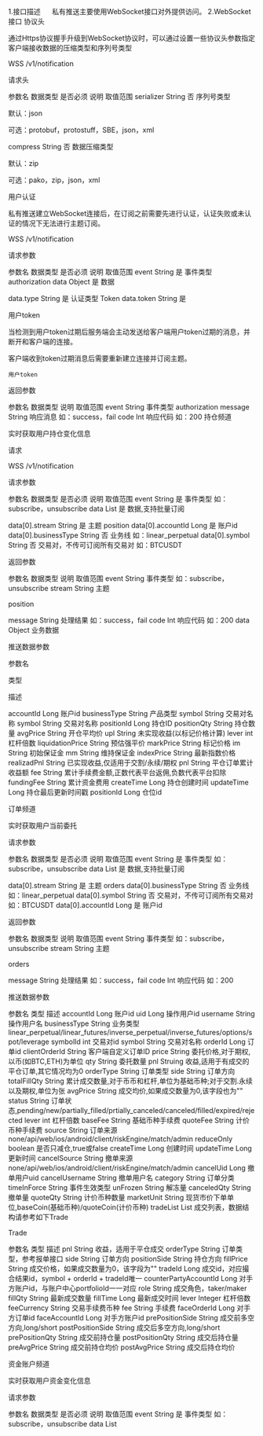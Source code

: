 1.接口描述
     私有推送主要使用WebSocket接口对外提供访问。
2.WebSocket 接口
协议头

通过Https协议握手升级到WebSocket协议时，可以通过设置一些协议头参数指定客户端接收数据的压缩类型和序列号类型

WSS /v1/notification

请求头

参数名	数据类型	是否必须	说明	取值范围
serializer	String	否	序列号类型	

默认：json

可选：protobuf，protostuff，SBE，json，xml


compress	String	否	数据压缩类型	

默认：zip

可选：pako，zip，json，xml

用户认证

私有推送建立WebSocket连接后，在订阅之前需要先进行认证，认证失败或未认证的情况下无法进行主题订阅。

WSS /v1/notification

请求参数

参数名	数据类型	是否必须	说明	取值范围
event	String	是	事件类型	authorization
data	Object	是	数据	

data.type	String	是	认证类型	Token
data.token	String	是	

用户token

当检测到用户token过期后服务端会主动发送给客户端用户token过期的消息，并断开和客户端的连接。

客户端收到token过期消息后需要重新建立连接并订阅主题。

	用户token

返回参数

参数名	数据类型	说明	取值范围
event	String	事件类型	authorization
message	String	响应消息	如：success，fail
code	Int	响应代码	如：200
持仓频道

实时获取用户持仓变化信息

请求

WSS /v1/notification

请求参数

参数名	数据类型	是否必须	说明	取值范围
event	String	是	事件类型	如：subscribe，unsubscribe
data	List<Object>	是	数据,支持批量订阅	

data[0].stream	String	是	主题	position
data[0].accountId	Long	是	账户id	 
data[0].businessType	String	否	业务线	如：linear_perpetual
data[0].symbol	String	否	交易对，不传可订阅所有交易对	如：BTCUSDT

返回参数

参数名	数据类型	说明	取值范围
event	String	事件类型	如：subscribe，unsubscribe
stream	String	主题	

position


message	String	处理结果	如：success，fail
code	Int	响应代码	如：200
data	Object	业务数据	





推送数据参数

参数名

	

类型

	

描述


accountId	Long	账户id
businessType	String	产品类型
symbol	String	交易对名称
symbol	String	交易对名称
positionId	Long	持仓ID
positionQty	String	持仓数量
avgPrice	String	开仓平均价
upl	String	未实现收益(以标记价格计算)
lever	int	杠杆倍数
liquidationPrice	String	预估强平价
markPrice	String	标记价格
im	String	初始保证金
mm	String	维持保证金
indexPrice	String	最新指数价格
realizadPnl	String	已实现收益,仅适用于交割/永续/期权
pnl	String	平仓订单累计收益额
fee	String	累计手续费金额,正数代表平台返佣,负数代表平台扣除
fundingFee	String	累计资金费用
createTime	Long	持仓创建时间
updateTime	Long	持仓最后更新时间戳
positionId	Long	仓位id




订单频道

实时获取用户当前委托

请求参数

参数名	数据类型	是否必须	说明	取值范围
event	String	是	事件类型	如：subscribe，unsubscribe
data	List<Object>	是	数据,支持批量订阅	

data[0].stream	String	是	主题	orders
data[0].businessType	String	否	业务线	如：linear_perpetual
data[0].symbol	String	否	交易对，不传可订阅所有交易对	如：BTCUSDT
data[0].accountId	Long	是	账户id	


返回参数

参数名	数据类型	说明	取值范围
event	String	事件类型	如：subscribe，unsubscribe
stream	String	主题	

orders


message	String	处理结果	如：success，fail
code	Int	响应代码	如：200

推送数据参数

参数名	类型	描述
accountId	Long	账户id
uid	Long	操作用户id
username	String	操作用户名
businessType	String	业务类型linear_perpetual/linear_futures/inverse_perpetual/inverse_futures/options/spot/leverage
symbolId	int	交易对id
symbol	String	交易对名称
orderId	Long	订单id
clientOrderId	String	客户端自定义订单ID
price	String	委托价格,对于期权,以币(如BTC,ETH)为单位
qty	String	委托数量
pnl	Struing	收益,适用于有成交的平仓订单,其它情况均为0
orderType	String	订单类型
side	String	订单方向
totalFillQty	String	累计成交数量,对于币币和杠杆,单位为基础币种;对于交割.永续以及期权,单位为张
avgPrice	String	成交均价,如果成交数量为0,该字段也为""
status	String	订单状态,pending/new/partially_filled/prtially_canceled/canceled/filled/expired/rejected
lever	int	杠杆倍数
baseFee	String	基础币种手续费
quoteFee	String	计价币种手续费
source	String	订单来源none/api/web/ios/android/client/riskEngine/match/admin
reduceOnly	boolean	是否只减仓,true或false
createTime	Long	创建时间
updateTime	Long	更新时间
cancelSource	String	撤单来源none/api/web/ios/android/client/riskEngine/match/admin
cancelUid	Long	撤单用户uid
cancelUsername	String	撤单用户名
category	String	订单分类
timeInForce	String	事件生效类型
unFrozen	String	解冻量
canceledQty	String	撤单量
quoteQty	String	计价币种数量
marketUnit	String	现货市价下单单位,baseCoin(基础币种)/quoteCoin(计价币种)
tradeList	List<Trade>	成交列表，数据结构请参考如下Trade

Trade

参数名	类型	描述
pnl	String	收益，适用于平仓成交
orderType	String	订单类型，参考报单接口
side	String	订单方向
positionSide	String	持仓方向
fillPrice	String	成交价格，如果成交数量为0，该字段为""
tradeId	Long	成交id，对应撮合结果id，symbol + orderId + tradeId唯一
counterPartyAccountId	Long	对手方账户id，与账户中心portfolioId一一对应
role	String	成交角色，taker/maker
fillQty	String	最新成交数量
fillTime	Long	最新成交时间
lever	Integer	杠杆倍数
feeCurrency	String	交易手续费币种
fee	String	手续费
faceOrderId	Long	对手方订单id
faceAccountId	Long	对手方账户id
prePositionSide	String	成交前多空方向,long/short
postPositionSide	String	成交后多空方向,long/short
prePositionQty	String	成交前持仓量
postPositionQty	String	成交后持仓量
preAvgPrice	String	成交前持仓均价
postAvgPrice	String	成交后持仓均价





资金账户频道

实时获取用户资金变化信息

请求参数

参数名	数据类型	是否必须	说明	取值范围
event	String	是	事件类型	如：subscribe，unsubscribe
data	List<Object>	是	数据,支持批量订阅	

data[0].stream	String	是	主题	tradingAccount
data[0].accountId	Long	是	账户id	 

返回参数

参数名	数据类型	说明	取值范围
event	String	事件类型	如：subscribe，unsubscribe
stream	String	主题	

tradingAccount


message	String	处理结果	如：success，fail
code	Int	响应代码	如：200




推送数据参数

参数名

	

类型

	

描述


updateTime	Long	账户信息更新时间
accountId	Long	账户id
userType	Integer	用户类型
totalEquity	String	usdt折合总权益，如下资金字段如无特殊说明默认以USDT为单位
totalMarginBalance	String	账户总保证金
totalEffectiveBalance	String	总有效保证金
totalAvailableBalance	String	总可用保证金
totalPositionValue	String	总仓位价值
totalIm	String	总占用保证金
totalMm	String	总维持保证金
totalOpenLoss	String	保证金开平仓损失
mmr	String	总维持保证金率
imr	String	总占用保证金率
accountLeverage	String	账户杠杆
totalUpl	String	账户层面未实现盈亏
details	Array	各币种资产详细信息
> currency	String	币种
> equity	String	币种总权益
> balance	String	币种余额
> borrow	String	杠杆借币
> realLiability	String	真实负债
> potentialLiability	String	潜在负债
> accruedInterest	String	累计利息
> upl	String	未实现盈亏
> positionInitialMargin	String	
合约仓位占用保证金

> orderInitialMargin	String	
订单占用保证金

> updateTime	Long	最后更新时间








